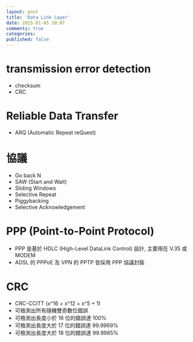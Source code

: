 ```yaml
---
layout: post
title: 'Data Link Layer'
date: 2015-01-05 10:07
comments: true
categories: 
published: false
---
```

transmission error detection
===

* checksum
* CRC

Reliable Data Transfer
===

* ARQ (Automatic Repeat reQuest) 

協議
===

* Go back N
* SAW (Start and Wait)
* Sliding Windows
* Selective Repeat
* Piggybacking
* Selective Acknowledgement

PPP (Point-to-Point Protocol)
===

* PPP 是基於 HDLC (High-Level DataLink Control) 設計, 主要用在 V.35 或 MODEM
* ADSL 的 PPPoE 及 VPN 的 PPTP 皆採用 PPP 協議封裝

CRC
===

* CRC-CCITT (x^16 + x^12 + x^5 + 1)
* 可檢測出所有隨機雙奇數位錯誤
* 可檢測出長度小於 16 位的錯誤達 100%
* 可檢測出長度大於 17 位的錯誤達 99.9969%
* 可檢測出長度大於 18 位的錯誤達 99.9985%
